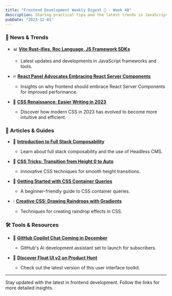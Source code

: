```yaml
---
title: "Frontend Development Weekly Digest 🧘 - Week 48"
description: Sharing practical tips and the latest trends in JavaScript
pubDate: "2023-12-01"
---
```


### 🌟 News & Trends

- 📊 **[Vite Rust-ifies, Roc Language, JS Framework SDKs](https://thenewstack.io/dev-news-vite-rust-ifies-roc-language-js-framework-sdks)**

  - Latest updates and developments in JavaScript frameworks and tools.

- 🔥 **[React Panel Advocates Embracing React Server Components](https://thenewstack.io/react-panel-frontend-should-embrace-react-server-components)**

  - Insights on why frontend should embrace React Server Components for improved performance.

- 🎨 **[CSS Renaissance: Easier Writing in 2023](https://www.smashingmagazine.com/2023/11/few-ways-css-easier-write-2023/)**
  - Discover how modern CSS in 2023 has evolved to become more intuitive and efficient.

### 📝 Articles & Guides

- 🧱 **[Introduction to Full Stack Composability](https://www.smashingmagazine.com/2023/11/introduction-full-stack-composability/)**

  - Learn about full stack composability and the use of Headless CMS.

- 🎨 **[CSS Tricks: Transition from Height 0 to Auto](https://dev.to/francescovetere/css-trick-transition-from-height-0-to-auto-21de)**

  - Innovative CSS techniques for smooth height transitions.

- 🧩 **[Getting Started with CSS Container Queries](https://developer.mozilla.org/en-US/docs/Web/CSS/CSS_Container_Queries)**

  - A beginner-friendly guide to CSS container queries.

- 💧 **[Creative CSS: Drawing Raindrops with Gradients](https://css-irl.info/drawing-raindrops-with-css-gradients-and-masks)**
  - Techniques for creating raindrop effects in CSS.

### 🛠 Tools & Resources

- 🤖 **[GitHub Copilot Chat Coming in December](https://www.blogdumoderateur.com/developpement/github-copilot-chat/)**

  - GitHub's AI development assistant set to launch for subscribers.

- 🎈 **[Discover Float UI v2 on Product Hunt](https://www.producthunt.com/posts/float-ui-v2)**
  - Check out the latest version of this user interface toolkit.

---

Stay updated with the latest in frontend development. Follow the links for more detailed insights.
